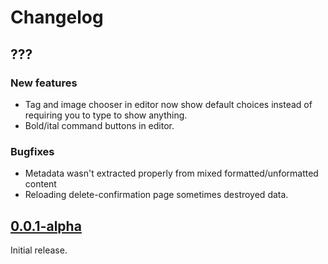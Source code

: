 # Changelog

## ???

### New features

* Tag and image chooser in editor now show default choices instead of requiring you to type to show anything.
* Bold/ital command buttons in editor.

### Bugfixes

* Metadata wasn't extracted properly from mixed formatted/unformatted content
* Reloading delete-confirmation page sometimes destroyed data.

## [0.0.1-alpha](https://github.com/syegulalp/folio/releases/tag/0.0.1-alpha)

Initial release.